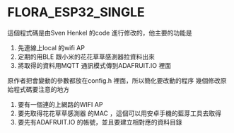 # FLORA_ESP32_SINGLE

這個程式碼是由Sven Henkel 的code 進行修改的，他主要的功能是

1. 先連線上local 的wifi AP
2. 定期的用BLE 跟小米的花花草草感測器拉資料出來
3. 將取得的資料用MQTT 通訊模式傳到ADAFRUIT.IO 裡面


原作者把會變動的參數都放在config.h 裡面，所以簡化要改動的程序
幾個修改原始程式碼要注意的地方


1. 要有一個連的上網路的WIFI AP
2. 要先取得花花草草感測器 的MAC ，這個可以用安卓手機的藍芽工具去取得
3. 要先有ADAFRUIT.IO 的帳號，並且要建立相對應的資料目錄





